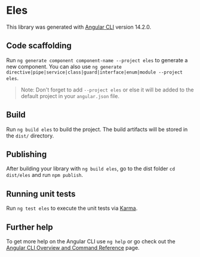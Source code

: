 # Eles

This library was generated with [Angular CLI](https://github.com/angular/angular-cli) version 14.2.0.

## Code scaffolding

Run `ng generate component component-name --project eles` to generate a new component. You can also use `ng generate directive|pipe|service|class|guard|interface|enum|module --project eles`.
> Note: Don't forget to add `--project eles` or else it will be added to the default project in your `angular.json` file. 

## Build

Run `ng build eles` to build the project. The build artifacts will be stored in the `dist/` directory.

## Publishing

After building your library with `ng build eles`, go to the dist folder `cd dist/eles` and run `npm publish`.

## Running unit tests

Run `ng test eles` to execute the unit tests via [Karma](https://karma-runner.github.io).

## Further help

To get more help on the Angular CLI use `ng help` or go check out the [Angular CLI Overview and Command Reference](https://angular.io/cli) page.
